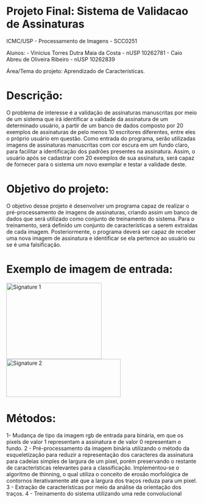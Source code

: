 # Projeto Final: Sistema de Validacao de Assinaturas
ICMC/USP - Processamento de Imagens - SCC0251

Alunos:
	- Vinicius Torres Dutra Maia da Costa	- nUSP 10262781
	- Caio Abreu de Oliveira Ribeiro	- nUSP 10262839

Área/Tema do projeto: Aprendizado de Características.

# Descrição:
O problema de interesse é a validação de assinaturas manuscritas por meio de um sistema que irá identificar a validade da assinatura de um determinado usuário, a partir de um banco de dados composto por 20 exemplos de assinaturas de pelo menos 10 escritores diferentes, entre eles o próprio usuário em questão. Como entrada do programa, serão utilizadas imagens de assinaturas manuscritas com cor escura em um fundo claro, para facilitar a identificação dos padrões presentes na assinatura. Assim, o usuário após se cadastrar com 20 exemplos de sua assinatura, será capaz de fornecer para o sistema um novo exemplar e testar a validade deste.  

# Objetivo do projeto:
O objetivo desse projeto é desenvolver um programa capaz de realizar o pré-processamento de imagens de assinaturas, criando assim um banco de dados que será utilizado como conjunto de treinamento do sistema. Para o treinamento, será definido um conjunto de características a serem extraídas de cada imagem. Posteriormente, o programa deverá ser capaz de receber uma nova imagem de assinatura e identificar se ela pertence ao usuário ou se é uma falsificação.
	
# Exemplo de imagem de entrada:

<img src="https://i.imgur.com/67f8CPK.jpg" width="250" height="200" title="Signature 1">

<img src="https://i.imgur.com/PLVlIud.jpg" width="300" height="100" title="Signature 2">

# Métodos:
 1- Mudança de tipo da imagem rgb de entrada para binária, em que os pixels de valor 1 representam a assinatura e de valor 0 representam o fundo. 
 2 - Pré-processamento da imagem binária utilizando o método da esqueletização para reduzir a representação dos caracteres da assinatura para cadeias simples de largura de um pixel, porém preservando o restante de características relevantes para a classificação. Implementou-se o algoritmo de thinning, o qual utiliza o conceito de erosão morfológica de contornos iterativamente até que a largura dos traços reduza para um pixel.
3 - Extração de características por meio da análise da orientação dos traços.
4 - Treinamento do sistema utilizando uma rede convolucional
 
